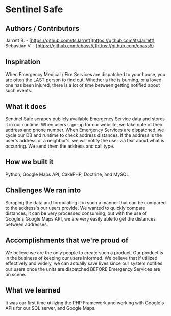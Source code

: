 # Sentinel Safe

## Authors / Contributors

Jarrett B. - [https://github.com/itsJarrett](https://github.com/itsJarrett)
Sebastian V. - [https://github.com/cbass5](https://github.com/cbass5)

## Inspiration

When Emergency Medical / Fire Services are dispatched to your house, you are often the LAST person to find out. Whether a fire is burning, or a loved one has been injured, there is a lot of time between getting notified about such events.

## What it does

Sentinel Safe scrapes publicly available Emergency Service data and stores it in our runtime. When users sign-up for our website, we take note of their address and phone number. When Emergency Services are dispatched, we cycle our DB and runtime to check address distances. If the address is the user's address or a neighbor's, we will notify the user via text about what is occurring. We send them the address and call type.

## How we built it

Python, Google Maps API, CakePHP, Doctrine, and MySQL

## Challenges We ran into

Scraping the data and formulating it in such a manner that can be compared to the address's our users provide. We wanted to quickly compare distances; it can be very processed consuming, but with the use of Google's Google Maps API, we are very easily able to get the distances between addresses.

## Accomplishments that we're proud of

We believe we are the only people to create such a product. Our product is in the business of keeping our users informed. We believe that if utilized effectively and widely, we can actually save lives since our system notifies our users once the units are dispatched BEFORE Emergency Services are on scene.

## What we learned

It was our first time utilizing the PHP Framework and working with Google's APIs for our SQL server, and Google Maps.
